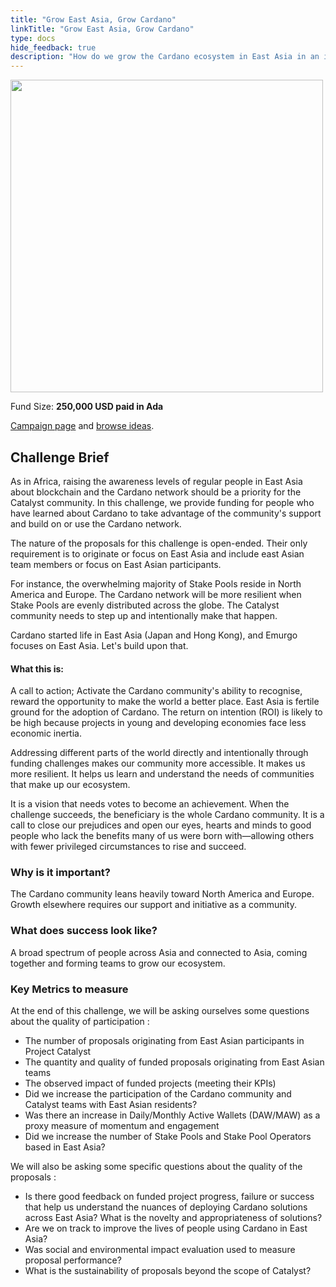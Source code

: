 ```yaml
---
title: "Grow East Asia, Grow Cardano"
linkTitle: "Grow East Asia, Grow Cardano"
type: docs
hide_feedback: true
description: "How do we grow the Cardano ecosystem in East Asia in an inclusive and supportive way? The same way we do in Africa, focused initiatives!"
---
```

<img src="https://cardano.ideascale.com/community-library/accounts/93/936143/Public/12-Grow-East-Asia-Grow-Cardano-c2a227.png" style="width:500px;height500px">

Fund Size: **250,000 USD paid in Ada**

[Campaign page](https://cardano.ideascale.com/c/idea/399482) and [browse ideas]().

## Challenge Brief
As in Africa, raising the awareness levels of regular people in East Asia about blockchain and the Cardano network should be a priority for the Catalyst community. In this challenge, we provide funding for people who have learned about Cardano to take advantage of the community's support and build on or use the Cardano network.

The nature of the proposals for this challenge is open-ended. Their only requirement is to originate or focus on East Asia and include east Asian team members or focus on East Asian participants.

For instance, the overwhelming majority of Stake Pools reside in North America and Europe. The Cardano network will be more resilient when Stake Pools are evenly distributed across the globe. The Catalyst community needs to step up and intentionally make that happen.

Cardano started life in East Asia (Japan and Hong Kong), and Emurgo focuses on East Asia. Let's build upon that.

#### What this is:

A call to action; Activate the Cardano community's ability to recognise, reward the opportunity to make the world a better place. East Asia is fertile ground for the adoption of Cardano. The return on intention (ROI) is likely to be high because projects in young and developing economies face less economic inertia.

Addressing different parts of the world directly and intentionally through funding challenges makes our community more accessible. It makes us more resilient. It helps us learn and understand the needs of communities that make up our ecosystem.

It is a vision that needs votes to become an achievement. When the challenge succeeds, the beneficiary is the whole Cardano community. It is a call to close our prejudices and open our eyes, hearts and minds to good people who lack the benefits many of us were born with—allowing others with fewer privileged circumstances to rise and succeed.

### Why is it important?
The Cardano community leans heavily toward North America and Europe. Growth elsewhere requires our support and initiative as a community.

### What does success look like?
A broad spectrum of people across Asia and connected to Asia, coming together and forming teams to grow our ecosystem.

### Key Metrics to measure
At the end of this challenge, we will be asking ourselves some questions about the quality of participation :

- The number of proposals originating from East Asian participants in Project Catalyst
- The quantity and quality of funded proposals originating from East Asian teams
- The observed impact of funded projects (meeting their KPIs)
- Did we increase the participation of the Cardano community and Catalyst teams with East Asian residents?
- Was there an increase in Daily/Monthly Active Wallets (DAW/MAW) as a proxy measure of momentum and engagement
- Did we increase the number of Stake Pools and Stake Pool Operators based in East Asia?

We will also be asking some specific questions about the quality of the proposals :

- Is there good feedback on funded project progress, failure or success that help us understand the nuances of deploying Cardano solutions across East Asia?
What is the novelty and appropriateness of solutions?
- Are we on track to improve the lives of people using Cardano in East Asia?
- Was social and environmental impact evaluation used to measure proposal performance?
- What is the sustainability of proposals beyond the scope of Catalyst?
